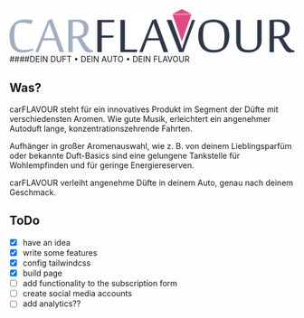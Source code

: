 ![Logo](public/img/logo.png)
####DEIN DUFT • DEIN AUTO • DEIN FLAVOUR


## Was?
carFLAVOUR steht für ein innovatives Produkt im Segment der Düfte mit verschiedensten Aromen. Wie gute Musik, erleichtert ein angenehmer Autoduft lange, konzentrationszehrende Fahrten.

Aufhänger in großer Aromenauswahl, wie z. B. von deinem Lieblingsparfüm oder bekannte Duft-Basics sind eine gelungene Tankstelle für Wohlempfinden und für geringe Energiereserven.

carFLAVOUR verleiht angenehme Düfte in deinem Auto, genau nach deinem Geschmack.


## ToDo
- [x] have an idea
- [x] write some features
- [x] config tailwindcss
- [x] build page
- [ ] add functionality to the subscription form
- [ ] create social media accounts
- [ ] add analytics??